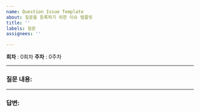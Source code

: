```yaml
---
name: Question Issue Template
about: 질문을 등록하기 위한 이슈 템플릿
title: ''
labels: 질문
assignees: ''

---
```


**회차** : 0회차
**주차** : 0주차

---
### 질문 내용:

---
### 답변:
